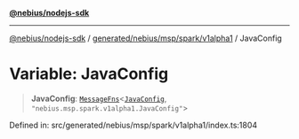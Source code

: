[**@nebius/nodejs-sdk**](../../../../../../README.md)

---

[@nebius/nodejs-sdk](../../../../../../README.md) / [generated/nebius/msp/spark/v1alpha1](../README.md) / JavaConfig

# Variable: JavaConfig

> **JavaConfig**: [`MessageFns`](../../../../../../runtime/protos/core/interfaces/MessageFns.md)\<[`JavaConfig`](../interfaces/JavaConfig.md), `"nebius.msp.spark.v1alpha1.JavaConfig"`\>

Defined in: src/generated/nebius/msp/spark/v1alpha1/index.ts:1804
